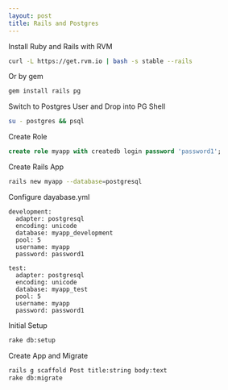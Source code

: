```yaml
---
layout: post
title: Rails and Postgres
---
```


Install Ruby and Rails with RVM

```bash
curl -L https://get.rvm.io | bash -s stable --rails
```

Or by gem
```bash
gem install rails pg
```

Switch to Postgres User and Drop into PG Shell
```bash
su - postgres && psql
```

Create Role

```sql
create role myapp with createdb login password 'password1';
```

Create Rails App

```bash
rails new myapp --database=postgresql
```

Configure dayabase.yml

```
development:
  adapter: postgresql
  encoding: unicode
  database: myapp_development
  pool: 5
  username: myapp
  password: password1

test:
  adapter: postgresql
  encoding: unicode
  database: myapp_test
  pool: 5
  username: myapp
  password: password1
```

Initial Setup

```bash
rake db:setup
```

Create App and Migrate

```bash
rails g scaffold Post title:string body:text
rake db:migrate
```
